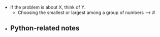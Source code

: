- If the problem is about X, think of Y.
	- Choosing the smallest or largest among a group of numbers --> #
- Python-related notes
	-